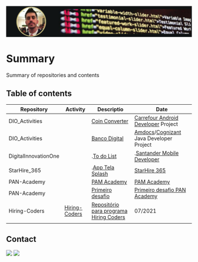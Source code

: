 <img alt="logo DIO.me" src="https://github.com/joaomhernandes/DIO_Activities/blob/main/Assets/Perfil.svg" style="width: auto, height: 30%, margin-left: auto, margin-left: auto" />

# Summary

Summary of repositories and contents


## Table of contents

Repository| Activity  | Descriptio  | Date |
|   ---     |   ---     |     ---     |       ---        |
| DIO_Activities || [Coin Converter](https://github.com/joaomhernandes/DIO_Activities/tree/main/Carrefour%20Android%20Developer/coin-converter) | [Carrefour Android Developer](https://github.com/joaomhernandes/DIO_Activities/tree/main/Carrefour%20Android%20Developer) Project | 12/2021 |
| DIO_Activities ||[Banco Digital](https://github.com/joaomhernandes/DIO_Activities/tree/main/CognizantJavaDeveloper/BancoDigital) | [Amdocs](https://github.com/joaomhernandes/DIO_Activities/tree/main/AmdocsJavaDeveloper)/[Cognizant](https://github.com/joaomhernandes/DIO_Activities/tree/main/CognizantJavaDeveloper) Java Developer Project | 12/2021|
| DigitalInnovationOne || .[To do List](https://github.com/joaomhernandes/DigitalInnovationOne/tree/main/To%20Do%20List) |.[Santander Mobile Developer](https://github.com/joaomhernandes/DIO_Activities/tree/main/SantanderAndroidDeveloper)| 07/2021 |
| StarHire_365 ||.[App Tela Splash](https://github.com/joaomhernandes/StarHire_365/tree/main/AppTelaSplash)|  [StarHire 365](https://github.com/joaomhernandes/StarHire_365) | 09/2021 |
| PAN-Academy || [PAM Academy](https://github.com/joaomhernandes/PAN-Academy) |[PAM Academy](https://github.com/joaomhernandes/PAN-Academy)| 11/2021 |
| PAN-Academy ||[Primeiro desafio](https://github.com/joaomhernandes/PrimeiroDesafioT1/tree/Jo%C3%A3o-Maur%C3%ADcio/Jo%C3%A3oMaur%C3%ADcioHCarrenho)|[Primeiro desafio PAN Academy](https://github.com/joaomhernandes/PrimeiroDesafioT1/tree/Jo%C3%A3o-Maur%C3%ADcio/Jo%C3%A3oMaur%C3%ADcioHCarrenho)| 10/2021 |
| Hiring-Coders | [Hiring-Coders](https://github.com/joaomhernandes/Hiring-Coders)|[Repositório para programa Hiring Coders](https://github.com/joaomhernandes/Hiring-Coders)| 07/2021 |
|           ||           |             |                  |


## Contact

<a href="https://www.linkedin.com/in/joão-maurício-hernandes-carrenho/" target="_blank"><img src="https://img.shields.io/badge/-LinkedIn-%230077B5?style=for-the-badge&logo=linkedin&logoColor=white" target="_blank"></a> <a href="https://github.com/joaomhernandes" target="_blank"><img src="https://img.shields.io/github/followers/joaomhernandes?label=Joaomhernandes&style=for-the-badge" target="_blank"></a> 
